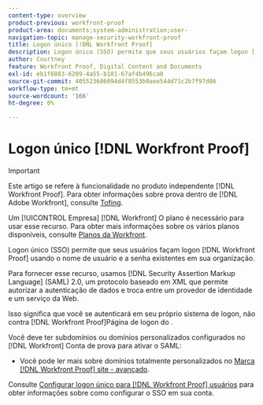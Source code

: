 ```yaml
---
content-type: overview
product-previous: workfront-proof
product-area: documents;system-administration;user-
navigation-topic: manage-security-workfront-proof
title: Logon único [!DNL Workfront Proof]
description: Logon único (SSO) permite que seus usuários façam logon [!DNL Workfront Proof] usando o nome de usuário e a senha existentes em sua organização.
author: Courtney
feature: Workfront Proof, Digital Content and Documents
exl-id: eb1f6883-6209-4a55-b181-67af4b496ca0
source-git-commit: 405523606094d4f8553b0aee544d71c2b7f97d86
workflow-type: tm+mt
source-wordcount: '166'
ht-degree: 0%

---
```


# Logon único [!DNL Workfront Proof]

>[!IMPORTANT]
>
>Este artigo se refere à funcionalidade no produto independente [!DNL Workfront Proof]. Para obter informações sobre prova dentro de [!DNL Adobe Workfront], consulte [Tofing](../../../review-and-approve-work/proofing/proofing.md).

Um [!UICONTROL Empresa] [!DNL Workfront] O plano é necessário para usar esse recurso. Para obter mais informações sobre os vários planos disponíveis, consulte [Planos da Workfront](https://www.workfront.com/plans).

Logon único (SSO) permite que seus usuários façam logon [!DNL Workfront Proof] usando o nome de usuário e a senha existentes em sua organização.

Para fornecer esse recurso, usamos [!DNL Security Assertion Markup Language] (SAML) 2.0, um protocolo baseado em XML que permite autorizar a autenticação de dados e troca entre um provedor de identidade e um serviço da Web.

Isso significa que você se autenticará em seu próprio sistema de logon, não contra [!DNL Workfront Proof]Página de logon do .

Você deve ter subdomínios ou domínios personalizados configurados no [!DNL Workfront] Conta de prova para ativar o SAML:

<!--* Custom sub-domains are free to set up. See our [Configure a branded domain in Workfront Proof](../../../workfront-proof/wp-acct-admin/branding/configure-branded-domain-in-wp.md) for more information.-->
* Você pode ler mais sobre domínios totalmente personalizados no  [Marca [!DNL Workfront Proof] site - avançado](../../../workfront-proof/wp-acct-admin/branding/brand-wp-site-advanced.md).

Consulte [Configurar logon único para [!DNL Workfront Proof] usuários](../../../workfront-proof/wp-acct-admin/account-settings/configure-sso-for-wp-users.md) para obter informações sobre como configurar o SSO em sua conta.
